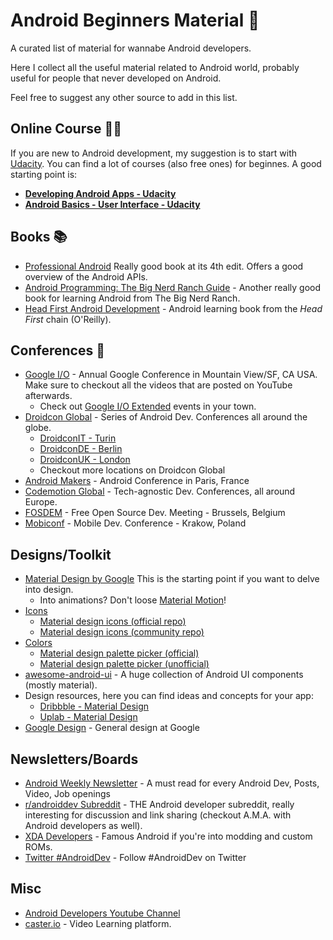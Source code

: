 # Android Beginners Material 🤖

A curated list of material for wannabe Android developers.

Here I collect all the useful material related to Android world, probably useful for people that never developed on Android.

Feel free to suggest any other source to add in this list.

## Online Course 👩‍🏫

If you are new to Android development, my suggestion is to start with [Udacity](https://www.udacity.com/). You can find a lot of courses (also free ones) for beginnes. A good starting point is:

- [**Developing Android Apps - Udacity**](
https://www.udacity.com/course/new-android-fundamentals--ud851)
- [**Android Basics - User Interface - Udacity**](
https://www.udacity.com/course/android-basics-user-interface--ud834)


## Books 📚

- [Professional Android](https://www.amazon.com/Professional-Android-Reto-Meier/dp/1118949528/ref=sr_1_1) Really good book at its 4th edit. Offers a good overview of the Android APIs.
- [Android Programming: The Big Nerd Ranch Guide](https://www.amazon.com/Android-Programming-Ranch-Guide-Guides/dp/0135245125) - Another really good book for learning Android from The Big Nerd Ranch.
- [Head First Android Development](https://www.amazon.com/Head-First-Android-Development-Brain-Friendly/dp/1491974052/) - Android learning book from the _Head First_ chain (O'Reilly).

## Conferences 🎤

- [Google I/O](https://events.google.com/io/) - Annual Google Conference in Mountain View/SF, CA USA. Make sure to checkout all the videos that are posted on YouTube afterwards.
  - Check out [Google I/O Extended](https://events.google.com/io/extended) events in your town.
- [Droidcon Global](http://droidcon.com/) - Series of Android Dev. Conferences all around the globe.
  - [DroidconIT - Turin](http://it.droidcon.com/)
  - [DroidconDE - Berlin](http://de.droidcon.com/)
  - [DroidconUK - London](http://uk.droidcon.com/)
  - Checkout more locations on Droidcon Global
- [Android Makers](https://androidmakers.fr/) - Android Conference in Paris, France
- [Codemotion Global](http://www.codemotionworld.com/) - Tech-agnostic Dev. Conferences, all around Europe.
- [FOSDEM](https://fosdem.org/) - Free Open Source Dev. Meeting - Brussels, Belgium
- [Mobiconf](http://mobiconf.org) - Mobile Dev. Conference - Krakow, Poland

## Designs/Toolkit

- [Material Design by Google](https://material.google.com/) This is the starting point if you want to delve into design.
  - Into animations? Don't loose [Material Motion](https://material.google.com/motion/material-motion.html)!
- [Icons](https://design.google.com/icons/)
  - [Material design icons (official repo)](http://google.github.io/material-design-icons/)
  - [Material design icons (community repo)](https://materialdesignicons.com/)
- [Colors](https://material.google.com/style/color.html)
  - [Material design palette picker (official)](https://material.io/resources/color/)
  - [Material design palette picker (unofficial)](https://www.materialpalette.com/)
- [awesome-android-ui](https://github.com/wasabeef/awesome-android-ui) - A huge collection of Android UI components (mostly material).
- Design resources, here you can find ideas and concepts for your app:
  - [Dribbble - Material Design](https://dribbble.com/tags/material_design)
  - [Uplab - Material Design](https://material.uplabs.com/)
- [Google Design](https://design.google.com/) - General design at Google


## Newsletters/Boards

- [Android Weekly Newsletter](http://androidweekly.net/) - A must read for every Android Dev, Posts, Video, Job openings
- [r/androiddev Subreddit](https://www.reddit.com/r/androiddev) - THE Android developer subreddit, really interesting for discussion and link sharing (checkout A.M.A. with Android developers as well).
- [XDA Developers](http://www.xda-developers.com/) - Famous Android if you're into modding and custom ROMs.
- [Twitter #AndroidDev](https://twitter.com/hashtag/AndroidDev) - Follow #AndroidDev on Twitter

## Misc

- [Android Developers Youtube Channel](https://www.youtube.com/user/androiddevelopers)
- [caster.io](https://caster.io/) - Video Learning platform. 
